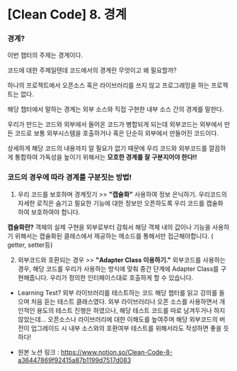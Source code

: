 # [Clean Code] 8. 경계

### 경계?

이번 챕터의 주제는 경계이다.

코드에 대한 주제일텐데 코드에서의 경계란 무엇이고 왜 필요할까?

하나의 프로젝트에서 오픈소스 혹은 라이브러리를 쓰지 않고 프로그래밍을 하는 프로젝트는 없다.

해당 챕터에서 말하는 경계는 외부 소스와 직접 구현한 내부 소스 간의 경계를 말한다. 

우리가 만드는 코드와 외부에서 들어온 코드가 병합되게 되는데 외부코드는 외부에서 만든 코드로 보통 외부시스템을 호출하거나 혹은 단순히 외부에서 만들어진 코드이다.

상세하게 해당 코드의 내용까지 알 필요가 없기 때문에 우리 코드와 외부코드를 깔끔하게 통합하여 가독성을 높이기 위해서는 **모호한 경계를 잘 구분지어야 한다!!**

### 코드의 경우에 따라 경계를 구분짓는 방법!

1. 우리 코드를 보호하며 경계짓기 >> **"캡슐화"** 사용하여 정보 은닉하기.
우리코드의 자세한 로직은 숨기고 필요한 기능에 대한 정보만 오픈하도록 우리 코드를 캡술화 하여 보호하여야 합니다.

  **캡슐화란?**
  객체의 실제 구현을 외부로부터 감춰서 해당 객체 내의 값이나 기능을 사용하기 위해서는 캡슐화된 클래스에서 제공하는 메소드를 통해서만 접근해야합니다. ( getter,  setter등)

2. 외부코드와 호환되는 경우 >> **"Adapter Class 이용하기."**
외부코드를 사용하는 경우, 해당 코드를 우리가 사용하는 방식에 맞춰 중간 단계에 Adapter Class를 구현해줍니다. 우리가 정의한 인터페이스대로 호출하게 할 수 있습니다.


- Learning Test? 외부 라이브러리를 테스트하는 코드
해당 챕터를 읽고 강의를 들으며 처음 듣는 테스트 클래스였다.
외부 라이브러리나 오픈 소스를 사용하면서 개인적인 용도의 테스트 진행은 하였으나, 해당 테스트 코드를 따로 남겨두거나 하지 않았는데...
오픈소스나 라이브러리에 대한 이해도를 높여주며
해당 외부코드의 버전이 업그레이드 시 내부 소스와의 호환여부 테스트를 위해서라도 작성하면 좋을 듯 하다!

- 원본 노션 링크 : https://www.notion.so/Clean-Code-8-a36447869f92415a87b1199d7517d083
